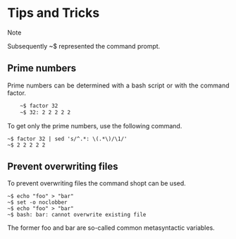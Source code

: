 # Tips and Tricks

> [!Note]
> Subsequently ~$ represented the command prompt. 

## Prime numbers

<p align="justify">Prime numbers can be determined with a bash script or with the command factor.</p>

```bash
    ~$ factor 32
    ~$ 32: 2 2 2 2 2
```

<p align="justify">To get only the prime numbers, use the following command.</p>

    ~$ factor 32 | sed 's/^.*: \(.*\)/\1/'
    ~$ 2 2 2 2 2

## Prevent overwriting files

<p align="justify">To prevent overwriting files the command shopt can be used.</p>

    ~$ echo "foo" > "bar"
    ~$ set -o noclobber
    ~$ echo "foo" > "bar"
    ~$ bash: bar: cannot overwrite existing file

<p align="justify">The former foo and bar are so-called common metasyntactic variables.</p>
